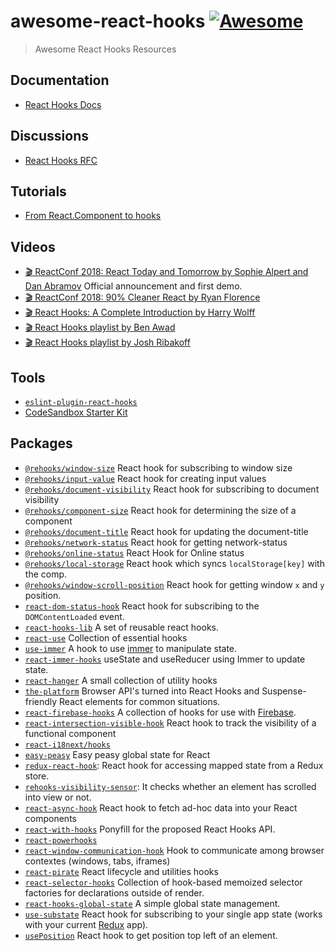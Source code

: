 # awesome-react-hooks [![Awesome](https://awesome.re/badge.svg)](https://awesome.re)

> Awesome React Hooks Resources

## Documentation

- [React Hooks Docs](https://reactjs.org/docs/hooks-intro.html)

## Discussions

- [React Hooks RFC](https://github.com/reactjs/rfcs/pull/68)

## Tutorials

- [From React.Component to hooks](https://medium.com/@dispix/from-react-component-to-hooks-b50241334365)

## Videos

- [🎬 ReactConf 2018: React Today and Tomorrow by Sophie Alpert and Dan Abramov](https://youtu.be/V-QO-KO90iQ) Official announcement and first demo.
- [🎬 ReactConf 2018: 90% Cleaner React by Ryan Florence](https://youtu.be/wXLf18DsV-I)
- [🎬 React Hooks: A Complete Introduction by Harry Wolff](https://youtu.be/jd8R0a2Ur8Q)
- [🎬 React Hooks playlist by Ben Awad](https://www.youtube.com/playlist?list=PLN3n1USn4xllL1OrVr-A4oq7SG-cS9MOQ)
- [🎬 React Hooks playlist by Josh Ribakoff](https://www.youtube.com/playlist?list=PLj2oFNVaxfJ-AcPo191jz09g-v9CLRfCg)

## Tools

- [`eslint-plugin-react-hooks`](https://www.npmjs.com/package/eslint-plugin-react-hooks)
- [CodeSandbox Starter Kit](https://codesandbox.io/s/7y6o4282lq)

## Packages

- [`@rehooks/window-size`](https://github.com/rehooks/window-size) React hook for subscribing to window size
- [`@rehooks/input-value`](https://github.com/rehooks/input-value) React hook for creating input values
- [`@rehooks/document-visibility`](https://github.com/rehooks/document-visibility) React hook for subscribing to document visibility
- [`@rehooks/component-size`](https://github.com/rehooks/component-size) React hook for determining the size of a component
- [`@rehooks/document-title`](https://github.com/rehooks/document-title) React hook for updating the document-title
- [`@rehooks/network-status`](https://github.com/rehooks/network-status) React hook for getting network-status
- [`@rehooks/online-status`](https://github.com/rehooks/online-status) React Hook for Online status
- [`@rehooks/local-storage`](https://github.com/rehooks/local-storage) React hook which syncs `localStorage[key]` with the comp.
- [`@rehooks/window-scroll-position`](https://github.com/rehooks/window-scroll-position) React hook for getting window `x` and `y` position.
- [`react-dom-status-hook`](https://github.com/yeskunall/react-dom-status-hook) React hook for subscribing to the `DOMContentLoaded` event.
- [`react-hooks-lib`](https://github.com/beizhedenglong/react-hooks-lib) A set of reusable react hooks.
- [`react-use`](https://github.com/streamich/react-use) Collection of essential hooks
- [`use-immer`](https://github.com/mweststrate/use-immer) A hook to use [immer](https://github.com/mweststrate/immer) to manipulate state.
- [`react-immer-hooks`](https://github.com/sin/react-immer-hooks) useState and useReducer using Immer to update state.
- [`react-hanger`](https://github.com/kitze/react-hanger) A small collection of utility hooks
- [`the-platform`](https://github.com/palmerhq/the-platform) Browser API's turned into React Hooks and Suspense-friendly React elements for common situations.
- [`react-firebase-hooks`](https://github.com/csfrequency/react-firebase-hooks) A collection of hooks for use with [Firebase](https://firebase.google.com).
- [`react-intersection-visible-hook`](https://github.com/AvraamMavridis/react-intersection-visible-hook) React hook to track the visibility of a functional component
- [`react-i18next/hooks`](https://react.i18next.com/experimental/using-with-hooks)
- [`easy-peasy`](https://github.com/ctrlplusb/easy-peasy) Easy peasy global state for React
- [`redux-react-hook`](https://github.com/ianobermiller/redux-react-hook): React hook for accessing mapped state from a Redux store.
- [`rehooks-visibility-sensor`](https://github.com/imbhargav5/rehooks-visibility-sensor): It checks whether an element has scrolled into view or not.
- [`react-async-hook`](https://github.com/slorber/react-async-hook) React hook to fetch ad-hoc data into your React components
- [`react-with-hooks`](https://github.com/yesmeck/react-with-hooks) Ponyfill for the proposed React Hooks API.
- [`react-powerhooks`](https://github.com/kalcifer/react-powerhooks)
- [`react-window-communication-hook`](https://github.com/AvraamMavridis/react-window-communication-hook) Hook to communicate among browser contextes (windows, tabs, iframes)
- [`react-pirate`](https://github.com/dispix/react-pirate) React lifecycle and utilities hooks
- [`react-selector-hooks`](https://github.com/Andarist/react-selector-hooks) Collection of hook-based memoized selector factories for declarations outside of render.
- [`react-hooks-global-state`](https://github.com/dai-shi/react-hooks-global-state) A simple global state management.
- [`use-substate`](https://github.com/philipp-spiess/use-substate) React hook for subscribing to your single app state (works with your current [Redux](https://redux.js.org/) app).
- [`usePosition`](https://github.com/tranbathanhtung/usePosition) React hook to get position top left of an element.
